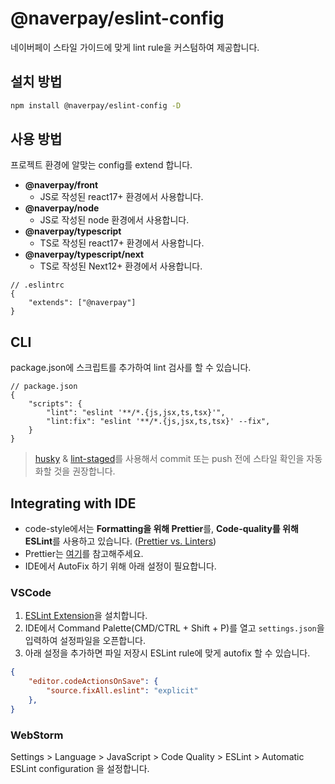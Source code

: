 # @naverpay/eslint-config

네이버페이 스타일 가이드에 맞게 lint rule을 커스텀하여 제공합니다.

## 설치 방법

```bash
npm install @naverpay/eslint-config -D
```

## 사용 방법

프로젝트 환경에 알맞는 config를 extend 합니다.

- **@naverpay/front**
  - JS로 작성된 react17+ 환경에서 사용합니다.
- **@naverpay/node**
  - JS로 작성된 node 환경에서 사용합니다.
- **@naverpay/typescript**
  - TS로 작성된 react17+ 환경에서 사용합니다.
- **@naverpay/typescript/next**
  - TS로 작성된 Next12+ 환경에서 사용합니다.

```jsonc
// .eslintrc
{
    "extends": ["@naverpay"]
}
```

## CLI

package.json에 스크립트를 추가하여 lint 검사를 할 수 있습니다.

```jsonc
// package.json
{
    "scripts": {
        "lint": "eslint '**/*.{js,jsx,ts,tsx}'",
        "lint:fix": "eslint '**/*.{js,jsx,ts,tsx}' --fix",
    }
}
```

> [husky](https://github.com/typicode/husky) & [lint-staged](https://github.com/lint-staged/lint-staged)를 사용해서 commit 또는 push 전에 스타일 확인을 자동화할 것을 권장합니다.

## Integrating with IDE

- code-style에서는 **Formatting을 위해 Prettier**를, **Code-quality를 위해 ESLint**를 사용하고 있습니다. ([Prettier vs. Linters](https://prettier.io/docs/en/comparison))
- Prettier는 [여기](../prettier-config/README.md)를 참고해주세요.
- IDE에서 AutoFix 하기 위해 아래 설정이 필요합니다.

### VSCode

1. [ESLint Extension](https://marketplace.visualstudio.com/items?itemName=dbaeumer.vscode-eslint)을 설치합니다.
2. IDE에서 Command Palette(CMD/CTRL + Shift + P)를 열고 `settings.json`을 입력하여 설정파일을 오픈합니다.
3. 아래 설정을 추가하면 파일 저장시 ESLint rule에 맞게 autofix 할 수 있습니다.

```json
{
    "editor.codeActionsOnSave": {
        "source.fixAll.eslint": "explicit"
    },
}
```

### WebStorm

Settings > Language > JavaScript > Code Quality > ESLint > Automatic ESLint configuration 을 설정합니다.
